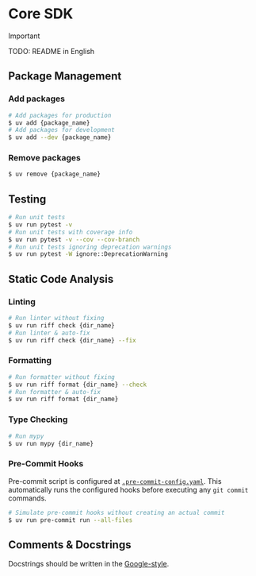 # Core SDK

> [!IMPORTANT]
> TODO: README in English

## Package Management

### Add packages

```sh
# Add packages for production
$ uv add {package_name}
# Add packages for development
$ uv add --dev {package_name}
```

### Remove packages

```sh
$ uv remove {package_name}
```

## Testing

```sh
# Run unit tests
$ uv run pytest -v
# Run unit tests with coverage info
$ uv run pytest -v --cov --cov-branch
# Run unit tests ignoring deprecation warnings
$ uv run pytest -W ignore::DeprecationWarning
```

## Static Code Analysis

### Linting

```sh
# Run linter without fixing
$ uv run riff check {dir_name}
# Run linter & auto-fix
$ uv run riff check {dir_name} --fix
```

### Formatting

```sh
# Run formatter without fixing
$ uv run riff format {dir_name} --check
# Run formatter & auto-fix
$ uv run riff format {dir_name}
```

### Type Checking

```sh
# Run mypy
$ uv run mypy {dir_name}
```

### Pre-Commit Hooks

Pre-commit script is configured at [`.pre-commit-config.yaml`](../../.pre-commit-config.yaml). This automatically runs the configured hooks before executing any `git commit` commands.

```sh
# Simulate pre-commit hooks without creating an actual commit
$ uv run pre-commit run --all-files
```

## Comments & Docstrings

Docstrings should be written in the [Google-style](https://google.github.io/styleguide/pyguide.html#38-comments-and-docstrings).
